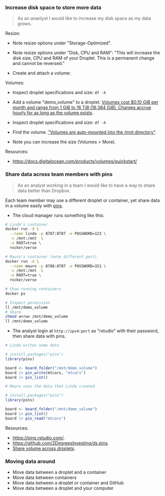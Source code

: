 ### Increase disk space to store more data

> As an ananlyst I would like to increase my disk space as my data grows.

Resize: 

* Note resize options under "Storage-Optimized".

* Note resize options under "Disk, CPU and RAM": "This will increase the disk
size, CPU and RAM of your Droplet. This is a permanent change and cannot be
reversed."

* Create and attach a volume:

Volumes:

* Inspect droplet specifications and size: `df -h`

* Add a volume "demo_volume" to a droplet. [Volumes cost $0.10 GiB per month and
range from 1 GiB to 16 TiB (16,384 GiB). Charges accrue hourly for as long as
the volume
exists](https://docs.digitalocean.com/products/volumes/details/pricing/).

* Inspect droplet specifications and size: `df -h`

* Find the volume. ["Volumes are auto-mounted into the /mnt
directory"](https://docs.digitalocean.com/products/volumes/how-to/create/).

* Note you can increase the size (Volumes > More).

Resources:

* <https://docs.digitalocean.com/products/volumes/quickstart/>

### Share data across team members with pins

> As an analyst working in a team I would like to have a way to share data
better than Dropbox.

Each team member may use a different droplet or container, yet share data in a
volume easily with [pins](https://pins.rstudio.com/).

* The cloud manager runs something like this:

```bash
# Linda's container
docker run -d \
  --name linda -p 8787:8787 -e PASSWORD=123 \
  -v /mnt:/mnt  \
  -e ROOT=true \
  rocker/verse

# Mauro's container (note different port)
docker run -d \
  --name mauro -p 8788:8787 -e PASSWORD=321 \
  -v /mnt:/mnt  \
  -e ROOT=true \
  rocker/verse

# Show running containers
docker ps

# Inspect permission
ll /mnt/demo_volume
# Share
chmod a+rwx /mnt/demo_volume
ll /mnt/demo_volume
```

* The analyst login at `http://ipv4:port`  as "rstudio" with their password,
then share data with pins.

```r
# Linda writes some data

# install.packages("pins")
library(pins)

board <- board_folder("/mnt/demo_volume")
board |> pin_write(mtcars, "mtcars")
board |> pin_list()
```

```r
# Mauro uses the data that Linda created

# install.packages("pins")
library(pins)

board <- board_folder("/mnt/demo_volume")
board |> pin_list()
board |> pin_read("mtcars")
```

Resources:

* <https://pins.rstudio.com/>.
* <https://github.com/2DegreesInvesting/ds.pins>.
* [Share volume across
droplets](https://www.digitalocean.com/community/tutorials/how-to-set-up-an-nfs-mount-on-ubuntu-18-04).

### Moving data around

* Move data between a droplet and a container
* Move data between containers
* Move data between a droplet or container and GitHub
* Move data between a droplet and your computer
